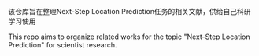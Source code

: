 该仓库旨在整理Next-Step Location Prediction任务的相关文献，供给自己科研学习使用

This repo aims to organize related works for the topic "Next-Step Location Prediction" for scientist research.



